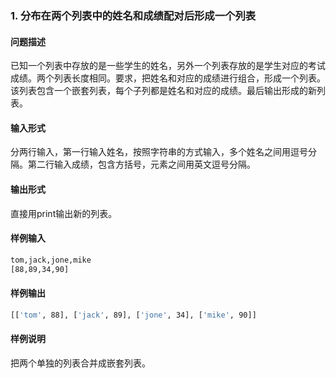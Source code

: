 ### 1. 分布在两个列表中的姓名和成绩配对后形成一个列表

#### 问题描述

已知一个列表中存放的是一些学生的姓名，另外一个列表存放的是学生对应的考试成绩。两个列表长度相同。要求，把姓名和对应的成绩进行组合，形成一个列表。该列表包含一个嵌套列表，每个子列都是姓名和对应的成绩。最后输出形成的新列表。

#### 输入形式

分两行输入，第一行输入姓名，按照字符串的方式输入，多个姓名之间用逗号分隔。第二行输入成绩，包含方括号，元素之间用英文逗号分隔。

#### 输出形式

直接用print输出新的列表。

#### 样例输入

```bash
tom,jack,jone,mike
[88,89,34,90]
```

#### 样例输出

```bash
[['tom', 88], ['jack', 89], ['jone', 34], ['mike', 90]]
```

#### 样例说明

把两个单独的列表合并成嵌套列表。
